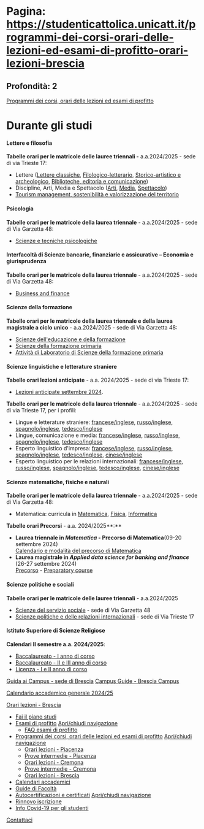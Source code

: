 # Pagina: https://studenticattolica.unicatt.it/programmi-dei-corsi-orari-delle-lezioni-ed-esami-di-profitto-orari-lezioni-brescia

## Profondità: 2

[Programmi dei corsi, orari delle lezioni ed esami di profitto](durante-gli-studi-programmi-dei-corsi-orari-delle-lezioni-ed-esami-di-profitto)



# Durante gli studi

#### Lettere e filosofia

**Tabelle orari per le matricole delle lauree triennali -** a.a.2024/2025 - sede di via Trieste 17:

* Lettere ([Lettere classiche](Orario%20LETTERE-Classiche%2024-25.pdf), [Filologico-letterario](Orario%20LETTERE-Filologico%20Letterario%2024-25.pdf), [Storico-artistico e archeologico](Orario%20LETTERE-Storico%20artistico%20archeologico%2024-25.pdf), [Biblioteche, editoria e comunicazione](Orario%20LETTERE-Biblioteche%20editoria%20e%20comunicazione%2024-25.pdf))
* Discipline, Arti, Media e Spettacolo ([Arti](Orario%20LETTERE-Dams-Arti%2024-25%20(2).pdf), [Media](Orario%20LETTERE-Dams-Media%2024-25%20(2).pdf), [Spettacolo](Orario%20LETTERE-Dams-Spettacolo%2024-25%20(2).pdf))
* [Tourism management, sostenibilità e valorizzazione del territorio](Orario%20Tourism%2024-25%20(2).pdf)

#### Psicologia

**Tabelle orari per le matricole della laurea triennale** - a.a.2024/2025 - sede di Via Garzetta 48:

* [Scienze e tecniche psicologiche](Orario%20PSICOLOGIA%2024-25.pdf)

#### Interfacoltà di Scienze bancarie, finanziarie e assicurative – Economia e giurisprudenza

**Tabelle orari per le matricole della laurea triennale** - a.a.2024/2025 - sede di Via Garzetta 48:

* [Business and finance](Orario%20Business%20and%20Finance%2024-25.pdf)

#### Scienze della formazione

**Tabelle orari per le matricole della laurea triennale e della laurea magistrale a ciclo unico** - a.a.2024/2025 - sede di Via Garzetta 48:

* [Scienze dell'educazione e della formazione](Orario%20SCFORM-Scienze%20delleducazione%20e%20della%20formazione%2024-25.pdf)
* [Scienze della formazione primaria](Orario%20SCFORM-Scienze%20della%20formazione%20primaria%2024-25.pdf)
* [Attività di Laboratorio di Scienze della formazione primaria](scienze-della-formazione-Laboratori_Orari_2024_25%20(6).pdf)

#### Scienze linguistiche e letterature straniere

**Tabelle orari lezioni anticipate** - a.a. 2024/2025 - sede di via Trieste 17:

* [Lezioni anticipate settembre 2024](Orario%20lezioni_anticipi%20settembre_2024_logo_bis.pdf).

**Tabelle orari per le matricole della laurea triennale** - a.a.2024/2025 - sede di via Trieste 17, per i profili:

* Lingue e letterature straniere: [francese/inglese](Orario%20Lingue%20LETTERATURE%20STRANIERE%20francese%2024-25%20(2).pdf), [russo/inglese](Orario%20Lingue%20LETTERATURE%20STRANIERE%20russo%2024-25.pdf), [spagnolo/inglese](Orario%20Lingue%20LETTERATURE%20STRANIERE%20spagnolo%2024-25.pdf), [tedesco/inglese](Orario%20Lingue%20LETTERATURE%20STRANIERE%20tedesco%2024-25.pdf)
* Lingue, comunicazione e media: [francese/inglese](Orario%20Lingue%20COM-MEDIA%20francese%2024-25%20(2).pdf), [russo/inglese](Orario%20Lingue%20COM-MEDIA%20russo%2024-25.pdf), [spagnolo/inglese](Orario%20Lingue%20COM-MEDIA%20spagnolo%2024-25.pdf), [tedesco/inglese](Orario%20Lingue%20COM-MEDIA%20tedesco%2024-25.pdf)
* Esperto linguistico d'impresa: [francese/inglese](Orario%20Lingue%20ELI%20francese%2024-25%20(2).pdf), [russo/inglese](Orario%20Lingue%20ELI%20russo%2024-25.pdf), [spagnolo/inglese](Orario%20Lingue%20ELI%20spagnolo%2024-25.pdf), [tedesco/inglese](Orario%20Lingue%20ELI%20tedesco%2024-25.pdf), [cinese/inglese](Orario%20Lingue%20ELI%20cinese%2024-25%20(2).pdf)
* Esperto linguistico per le relazioni internazionali: [francese/inglese](Orario%20Lingue%20RI%20francese%2024-25%20(2).pdf), [russo/inglese](Orario%20Lingue%20RI%20russo%2024-25.pdf), [spagnolo/inglese](Orario%20Lingue%20RI%20spagnolo%2024-25.pdf), [tedesco/inglese](Orario%20Lingue%20RI%20tedesco%2024-25.pdf), [cinese/inglese](Orario%20Lingue%20RI%20cinese%2024-25%20(2).pdf)

#### Scienze matematiche, fisiche e naturali

**Tabelle orari per le matricole della laurea triennale** - a.a.2024/2025 - sede di Via Garzetta 48:

* Matematica: curricula in [Matematica](Orario%20SMFN-Matematica%2024-25.pdf), [Fisica](Orario%20SMFN-Fisica%2024-25.pdf), [Informatica](Orario%20SMFN-Informatica%2024-25.pdf)

**Tabelle orari Precorsi** - a.a. 2024/2025**:**

* **Laurea triennale in *Matematica* - Precorso di Matematica**(09-20 settembre 2024)  
  [Calendario e modalità del precorso di Matematica](Avviso%20precorso%20-%20matematica%202024.pdf)
* **Laurea magistrale in *Applied data science for banking and finance*** (26-27 settembre 2024)  
  [Precorso](Avviso%20precorso%20-%20Appled_Light_2024.pdf) - [Preparatory course](Avviso%20precorso%20-%20Appled_Light%20English_2024.pdf)

#### Scienze politiche e sociali

**Tabelle orari per le matricole delle lauree triennali** - a.a.2024/2025

* [Scienze del servizio sociale](Orario%20SCPOL-Scienze%20del%20servizio%20sociale%2024-25.pdf) - sede di Via Garzetta 48
* [Scienze politiche e delle relazioni internazionali](Orario%20SCPOL-Scienze%20politiche%20e%20relazioni%20internazionali%2024-25%20(2).pdf) - sede di Via Trieste 17

#### Istituto Superiore di Scienze Religiose

**Calendari II semestre a.a. 2024/2025**:

* [Baccalaureato - I anno di corso](Calendario_Lt_Anno_1_Semestre_2.pdf)
* [Baccalaureato - II e III anno di corso](Calendario_Lt_Anno_2_3_Semestre_2.pdf)
* [Licenza - I e II anno di corso](Calendario_LM_Anno_1_2_Semestre_2.pdf)

[Guida ai Campus - sede di Brescia](Guida%20Campus_Revisione_2024_03_05.pdf) [Campus Guide - Brescia Campus](Guida%20Campus_ENG_Revisione_2024_03_05.pdf)

[Calendario accademico generale 2024/25](Calendario%20accademico%2024-25%20Brescia.pdf)

[Orari lezioni - Brescia](#submenu__wrapper "Orari lezioni - Brescia")

* [Fai il piano studi](durante-gli-studi-fai-il-piano-studi "Fai il piano studi")
* [Esami di profitto](durante-gli-studi-esami-di-profitto "Esami di profitto")
  [Apri/chiudi navigazione](#asub-5033e573-13bf-4191-96a7-264f134833c9 "Apri/chiudi navigazione")
  + [FAQ esami di profitto](esami-di-profitto-faq-esami-di-profitto "FAQ esami di profitto")
* [Programmi dei corsi, orari delle lezioni ed esami di profitto](durante-gli-studi-programmi-dei-corsi-orari-delle-lezioni-ed-esami-di-profitto "Programmi dei corsi, orari delle lezioni ed esami di profitto")
  [Apri/chiudi navigazione](#asub-085a6b78-4607-40f0-916b-470db0875f02 "Apri/chiudi navigazione")
  + [Orari lezioni - Piacenza](programmi-dei-corsi-orari-delle-lezioni-ed-esami-di-profitto-orari-lezioni-piacenza "Orari lezioni - Piacenza")
  + [Prove intermedie - Piacenza](programmi-dei-corsi-orari-delle-lezioni-ed-esami-di-profitto-prove-intermedie-piacenza "Prove intermedie - Piacenza")
  + [Orari lezioni - Cremona](programmi-dei-corsi-orari-delle-lezioni-ed-esami-di-profitto-orari-lezioni-cremona "Orari lezioni - Cremona")
  + [Prove intermedie - Cremona](programmi-dei-corsi-orari-delle-lezioni-ed-esami-di-profitto-prove-intermedie-cremona "Prove intermedie - Cremona")
  + [Orari lezioni - Brescia](programmi-dei-corsi-orari-delle-lezioni-ed-esami-di-profitto-orari-lezioni-brescia "Orari lezioni - Brescia")
* [Calendari accademici](durante-gli-studi-calendari-accademici "Calendari accademici")
* [Guide di Facoltà](durante-gli-studi-guide-di-facolta "Guide di Facoltà")
* [Autocertificazioni e certificati](durante-gli-studi-autocertificazioni-e-certificati "Autocertificazioni e certificati")
  [Apri/chiudi navigazione](#asub-dc5eea24-84b0-4605-85c2-bc9817fe1173 "Apri/chiudi navigazione")
* [Rinnovo iscrizione](durante-gli-studi-rinnovo-iscrizione "Rinnovo iscrizione")
* [Info Covid-19 per gli studenti](https://www.unicatt.it/landing/link/info-covid-19.html "Info Covid-19 per gli studenti")

[Contattaci](home-contatti "Contattaci")